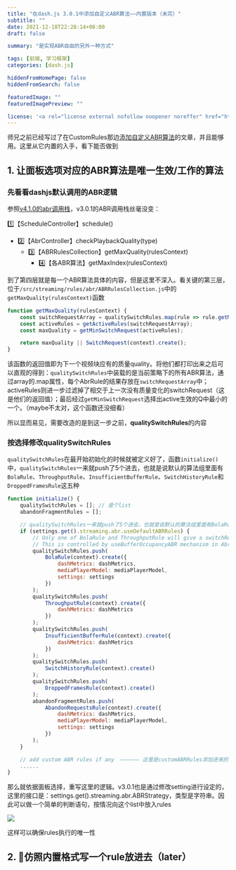 ```yaml
---
title: "在dash.js 3.0.1中添加自定义ABR算法——内置版本（未完）"
subtitle: ""
date: 2021-12-18T22:28:14+08:00
draft: false

summary: "是实现ABR自由的另外一种方式"

tags: [前端, 学习框架]
categories: [dash.js]

hiddenFromHomePage: false
hiddenFromSearch: false

featuredImage: ""
featuredImagePreview: ""

license: '<a rel="license external nofollow noopener noreffer" href="https://creativecommons.org/licenses/by-nc/4.0/" target="_blank">CC BY-NC 4.0</a>'
---
```


师兄之前已经写过了在CustomRules那边[添加自定义ABR算法](https://blog.csdn.net/LvGreat/article/details/114790362?spm=1001.2014.3001.5502)的文章，并且能够用。这里从它内置的入手，看下能否做到

## 1. 让面板选项对应的ABR算法是唯一生效/工作的算法

### 先看看dashjs默认调用的ABR逻辑

参照[v4.1.0的abr调用栈](https://blog.csdn.net/LvGreat/article/details/121252622?spm=1001.2014.3001.5501)，v3.0.1的ABR调用栈丝毫没变：

1️⃣【ScheduleController】schedule()

- 2️⃣【AbrController】checkPlaybackQuality(type)
  - 3️⃣【ABRRulesCollection】getMaxQuality(rulesContext)
    - 4️⃣【各ABR算法】getMaxIndex(rulesContext)

到了第四层就是每一个ABR算法具体的内容，但是这里不深入。看关键的第三层，位于`/src/streaming/rules/abr/ABRRulesCollection.js`中的`getMaxQuality(rulesContext)`函数

```javascript
function getMaxQuality(rulesContext) {
    const switchRequestArray = qualitySwitchRules.map(rule => rule.getMaxIndex(rulesContext));
    const activeRules = getActiveRules(switchRequestArray);
    const maxQuality = getMinSwitchRequest(activeRules);

    return maxQuality || SwitchRequest(context).create();
}
```

该函数的返回值即为下一个视频块应有的质量quality。将他们都打印出来之后可以直观的得到：`qualitySwitchRules`中装载的是当前策略下的所有ABR算法，通过array的.map属性，每个AbrRule的结果存放在`switchRequestArray`中；activeRules则进一步过滤掉了相交于上一次没有质量变化的switchRequest（这是他们的返回值）；最后经过`getMinSwitchRequest`选择出active生效的Q中最小的一个。（maybe不太对，这个函数还没细看）

所以显而易见，需要改造的是到这一步之前，**qualitySwitchRules**的内容

### 按选择修改qualitySwitchRules

`qualitySwitchRules`在最开始初始化的时候就被定义好了，函数`initialize()`中，`qualitySwitchRules`一来就push了5个进去，也就是说默认的算法组里面有`BolaRule`、`ThroughputRule`、`InsufficientBufferRule`、`SwitchHistoryRule`和`DroppedFramesRule`这五种

```javascript
function initialize() {
    qualitySwitchRules = []; // 是个list
    abandonFragmentRules = [];

    // qualitySwitchRules一来就push了5个进去，也就是说默认的算法组里面有BolaRule、ThroughputRule、InsufficientBufferRule、SwitchHistoryRule和DroppedFramesRule这五种
    if (settings.get().streaming.abr.useDefaultABRRules) {
        // Only one of BolaRule and ThroughputRule will give a switchRequest.quality !== SwitchRequest.NO_CHANGE.
        // This is controlled by useBufferOccupancyABR mechanism in AbrController.
        qualitySwitchRules.push(
            BolaRule(context).create({
                dashMetrics: dashMetrics,
                mediaPlayerModel: mediaPlayerModel,
                settings: settings
            })
        );
        qualitySwitchRules.push(
            ThroughputRule(context).create({
                dashMetrics: dashMetrics
            })
        );
        qualitySwitchRules.push(
            InsufficientBufferRule(context).create({
                dashMetrics: dashMetrics
            })
        );
        qualitySwitchRules.push(
            SwitchHistoryRule(context).create()
        );
        qualitySwitchRules.push(
            DroppedFramesRule(context).create()
        );
        abandonFragmentRules.push(
            AbandonRequestsRule(context).create({
                dashMetrics: dashMetrics,
                mediaPlayerModel: mediaPlayerModel,
                settings: settings
            })
        );
    }

    // add custom ABR rules if any  —————— 这里是customABRRules添加进来的地方，不动
    ......
}
```

那么就依据面板选择，重写这里的逻辑。v3.0.1也是通过修改setting进行设定的，这里的接口是：settings.get().streaming.abr.ABRStrategy，类型是字符串。因此可以做一个简单的判断语句，按情况向这个list中放入rules

![](https://gitee.com/tanneho/pic/raw/master/img/202112191515653.png)

这样可以确保rules执行的唯一性

## 2. 🧐仿照内置格式写一个rule放进去（later）